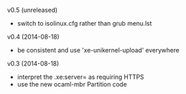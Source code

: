 v0.5 (unreleased)
* switch to isolinux.cfg rather than grub menu.lst

v0.4 (2014-08-18)
* be consistent and use 'xe-unikernel-upload' everywhere

v0.3 (2014-08-18)
* interpret the .xe:server=<IP> as requiring HTTPS
* use the new ocaml-mbr Partition code
